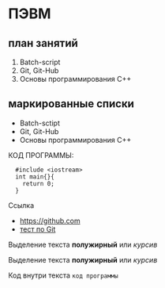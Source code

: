 # ПЭВМ
## план занятий

1. Batch-script
2. Git, Git-Hub
3. Основы программирования С++

## маркированные списки
* Batch-sctipt
* Git, Git-Hub
* Основы программирования С++

КОД ПРОГРАММЫ: 
```
  #include <iostream>
  int main{}{
    return 0;
  }
```

Cсылка 
* https://github.com
* [тест по Git](https://www.learnqa.ru/gittest "Тест для регулярного прохождения")

Выделение текста **полужирный** или *курсив*

Выделение текста __полужирный__ или _курсив_

Код внутри текста `код программы`
